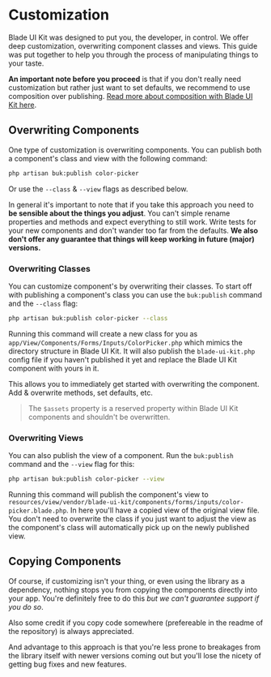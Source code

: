 # Customization

Blade UI Kit was designed to put you, the developer, in control. We offer deep customization, overwriting component classes and views. This guide was put together to help you through the process of manipulating things to your taste.

**An important note before you proceed** is that if you don't really need customization but rather just want to set defaults, we recommend to use composition over publishing. [Read more about composition with Blade UI Kit here](/docs/{{version}}/introduction#composition).

## Overwriting Components

One type of customization is overwriting components. You can publish both a component's class and view with the following command:

```bash
php artisan buk:publish color-picker
```

Or use the `--class` & `--view` flags as described below.

In general it's important to note that if you take this approach you need to **be sensible about the things you adjust**. You can't simple rename properties and methods and expect everything to still work. Write tests for your new components and don't wander too far from the defaults. **We also don't offer any guarantee that things will keep working in future (major) versions.**

### Overwriting Classes

You can customize component's by overwriting their classes. To start off with publishing a component's class you can use the `buk:publish` command and the `--class` flag:

```bash
php artisan buk:publish color-picker --class
```

Running this command will create a new class for you as `app/View/Components/Forms/Inputs/ColorPicker.php` which mimics the directory structure in Blade UI Kit. It will also publish the `blade-ui-kit.php` config file if you haven't published it yet and replace the Blade UI Kit component with yours in it.

This allows you to immediately get started with overwriting the component. Add & overwrite methods, set defaults, etc.

> The `$assets` property is a reserved property within Blade UI Kit components and shouldn't be overwritten.

### Overwriting Views

You can also publish the view of a component. Run the `buk:publish` command and the `--view` flag for this:

```bash
php artisan buk:publish color-picker --view
```

Running this command will publish the component's view to `resources/view/vendor/blade-ui-kit/components/forms/inputs/color-picker.blade.php`. In here you'll have a copied view of the original view file. You don't need to overwrite the class if you just want to adjust the view as the component's class will automatically pick up on the newly published view.

## Copying Components

Of course, if customizing isn't your thing, or even using the library as a dependency, nothing stops you from copying the components directly into your app. You're definitely free to do this *but we can't guarantee support if you do so*. 

Also some credit if you copy code somewhere (prefereable in the readme of the repository) is always appreciated.

And advantage to this approach is that you're less prone to breakages from the library itself with newer versions coming out but you'll lose the nicety of getting bug fixes and new features.
